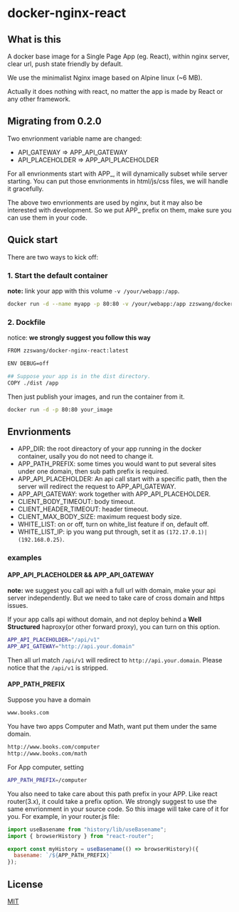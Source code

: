 # docker-nginx-react

## What is this

A docker base image for a Single Page App (eg. React), within nginx server,
clear url, push state friendly by default.

We use the minimalist Nginx image based on Alpine linux (~6 MB).

Actually it does nothing with react, no matter the app is made by React or any
other framework.

## Migrating from 0.2.0

Two envrionment variable name are changed:

* API_GATEWAY => APP_API_GATEWAY
* API_PLACEHOLDER => APP_API_PLACEHOLDER

For all envrionments start with APP\_, it will dynamically subset while server
starting. You can put those envrionments in html/js/css files, we will handle it
gracefully.

The above two envrionments are used by nginx, but it may also be interested with
development. So we put APP\_ prefix on them, make sure you can use them in your
code.

## Quick start

There are two ways to kick off:

### 1. Start the default container

**note:** link your app with this volume `-v /your/webapp:/app`.

```sh
docker run -d --name myapp -p 80:80 -v /your/webapp:/app zzswang/docker-nginx-react
```

### 2. Dockfile

notice: **we strongly suggest you follow this way**

```sh
FROM zzswang/docker-nginx-react:latest

ENV DEBUG=off

## Suppose your app is in the dist directory.
COPY ./dist /app
```

Then just publish your images, and run the container from it.

```sh
docker run -d -p 80:80 your_image
```

## Envrionments

* APP_DIR: the root direactory of your app running in the docker container,
  usally you do not need to change it.
* APP_PATH_PREFIX: some times you would want to put several sites under one
  domain, then sub path prefix is required.
* APP_API_PLACEHOLDER: An api call start with a specific path, then the server
  will redirect the request to APP_API_GATEWAY.
* APP_API_GATEWAY: work together with APP_API_PLACEHOLDER.
* CLIENT_BODY_TIMEOUT: body timeout.
* CLIENT_HEADER_TIMEOUT: header timeout.
* CLIENT_MAX_BODY_SIZE: maximum request body size.
* WHITE_LIST: on or off, turn on white_list feature if on, default off.
* WHITE_LIST_IP: ip you wang put through, set it as `(172.17.0.1)|(192.168.0.25)`.

### examples

#### APP_API_PLACEHOLDER && APP_API_GATEWAY

**note:** we suggest you call api with a full url with domain, make your api
server independently. But we need to take care of cross domain and https issues.

If your app calls api without domain, and not deploy behind a **Well
Structured** haproxy(or other forward proxy), you can turn on this option.

```sh
APP_API_PLACEHOLDER="/api/v1"
APP_API_GATEWAY="http://api.your.domain"
```

Then all url match `/api/v1` will redirect to `http://api.your.domain`. Please
notice that the `/api/v1` is stripped.

#### APP_PATH_PREFIX

Suppose you have a domain

```sh
www.books.com
```

You have two apps Computer and Math, want put them under the same domain.

```sh
http://www.books.com/computer
http://www.books.com/math
```

For App computer, setting

```sh
APP_PATH_PREFIX=/computer
```

You also need to take care about this path prefix in your APP. Like react
router(3.x), it could take a prefix option. We strongly suggest to use the same
envrionment in your source code. So this image will take care of it for you. For
example, in your router.js file:

```js
import useBasename from "history/lib/useBasename";
import { browserHistory } from "react-router";

export const myHistory = useBasename(() => browserHistory)({
  basename: `/${APP_PATH_PREFIX}`
});
```

## License

[MIT](LICENSE.txt)
